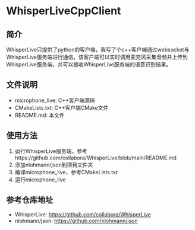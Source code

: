 # WhisperLiveCppClient

## 简介

WhisperLive只提供了python的客户端，我写了个c++客户端通过websocket与WhisperLive服务端进行通信。该客户端可以实时调用麦克风采集音频并上传到WhisperLive服务端，并可以接收WhisperLive服务端的语音识别结果。

## 文件说明

- microphone_live: C++客户端源码
- CMakeLists.txt: C++客户端CMake文件
- README.md: 本文件

## 使用方法

1. 运行WhisperLive服务端，参考https://github.com/collabora/WhisperLive/blob/main/README.md
2. 添加nlohmann/json到项目文件夹
3. 编译microphone_live，参考CMakeLists.txt
4. 运行microphone_live

## 参考仓库地址

- WhisperLive: https://github.com/collabora/WhisperLive
- nlohmann/json: https://github.com/nlohmann/json

